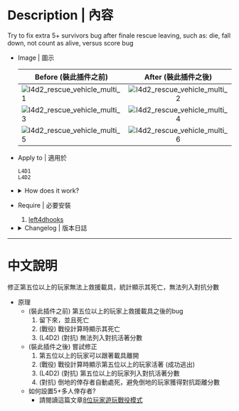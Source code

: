 # Description | 內容
Try to fix extra 5+ survivors bug after finale rescue leaving, such as: die, fall down, not count as alive, versus score bug

* Image | 圖示

	| Before (裝此插件之前)  			| After (裝此插件之後) |
	| -------------|:-----------------:|
	| ![l4d2_rescue_vehicle_multi_1](image/l4d2_rescue_vehicle_multi_1.jpg)|![l4d2_rescue_vehicle_multi_2](image/l4d2_rescue_vehicle_multi_2.jpg)|
	| ![l4d2_rescue_vehicle_multi_3](image/l4d2_rescue_vehicle_multi_3.gif)|![l4d2_rescue_vehicle_multi_4](image/l4d2_rescue_vehicle_multi_4.gif)|
	| ![l4d2_rescue_vehicle_multi_5](image/l4d2_rescue_vehicle_multi_5.jpg)|![l4d2_rescue_vehicle_multi_6](image/l4d2_rescue_vehicle_multi_6.jpg)|

* Apply to | 適用於
	```
	L4D1
	L4D2
	```

* <details><summary>How does it work?</summary>

	* (Before) Extra 5+ survivors bug after finale rescue leaving
		1. 5+ survivors are left behind and die.
		2. (Coop) 5+ survivors not count alive on campaign credit
		3. (L4D2) (Versus) 5+ survivors not count alive when calculate score
	* (After) Try to fix
		1. 5+ survivors can leave with vehicle.
		2. (Coop) 5+ survivors display alive on campaign credit
		3. (L4D2) (Versus) calculate 5+ survivors alive count
		4. (Versus) Kills survivors before the score is calculated so player won't get full distance if is incapped as the rescue vehicle leaves.
	* How to set up 5 survivors?
		* Read [8+_Survivors_In_Coop](https://github.com/fbef0102/Game-Private_Plugin/tree/main/Tutorial_%E6%95%99%E5%AD%B8%E5%8D%80/English/Game/L4D2/8%2B_Survivors_In_Coop)
</details>

* Require | 必要安裝
	1. [left4dhooks](https://forums.alliedmods.net/showthread.php?t=321696)

* <details><summary>Changelog | 版本日誌</summary>

	* v1.0h (2025-1-13)
		* Initial Release

	* Original
		* [By sorallll](https://forums.alliedmods.net/showthread.php?t=325263)
		* [By edshot99](https://forums.alliedmods.net/showthread.php?t=350059)
		* [By V10](https://forums.alliedmods.net/showthread.php?t=121945)
		* [SirPlease/L4D2-Competitive-Rework](https://github.com/SirPlease/L4D2-Competitive-Rework/blob/master/addons/sourcemod/scripting/finalefix.sp)
</details>

- - - -
# 中文說明
修正第五位以上的玩家無法上救援載具，統計顯示其死亡，無法列入對抗分數

* 原理
	* (裝此插件之前) 第五位以上的玩家上救援載具之後的bug
		1. 留下來，並且死亡
		2. (戰役) 戰役計算時顯示其死亡
		3. (L4D2) (對抗) 無法列入對抗活著分數
	* (裝此插件之後) 嘗試修正
		1. 第五位以上的玩家可以跟著載具離開
		2. (戰役) 戰役計算時顯示第五位以上的玩家活著 (成功逃出)
		3. (L4D2) (對抗) 第五位以上的玩家列入對抗活著分數
		4. (對抗) 倒地的倖存者自動處死，避免倒地的玩家獲得對抗距離分數
	* 如何設置5+多人倖存者?
		* 請閱讀這篇文章[8位玩家遊玩戰役模式](https://github.com/fbef0102/Game-Private_Plugin/tree/main/Tutorial_%E6%95%99%E5%AD%B8%E5%8D%80/Chinese_%E7%B9%81%E9%AB%94%E4%B8%AD%E6%96%87/Game/L4D2/8%E4%BD%8D%E7%8E%A9%E5%AE%B6%E9%81%8A%E7%8E%A9%E6%88%B0%E5%BD%B9%E6%A8%A1%E5%BC%8F)